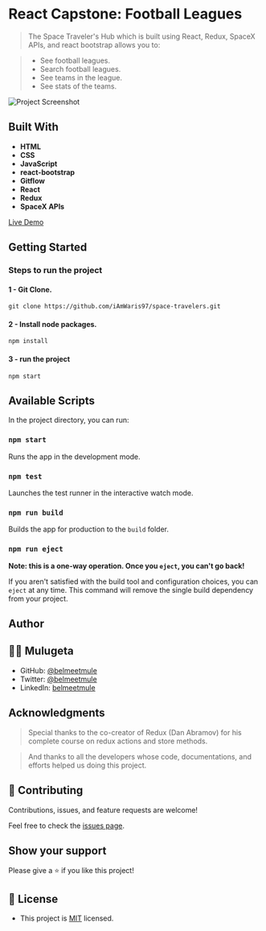 # React Capstone: Football Leagues

> The Space Traveler's Hub which is built using React, Redux, SpaceX APIs, and react bootstrap allows you to:

> * See football leagues.
> * Search football leagues.
> * See teams in the league.
> * See stats of the teams.

![Project Screenshot](./snapshot.PNG "Bookstore CMS")

## Built With

- **HTML**
- **CSS**
- **JavaScript**
- **react-bootstrap**
- **Gitflow**
- **React**
- **Redux**
- **SpaceX APIs**

[Live Demo](https://space-owners-hub.netlify.app/)

## Getting Started

### Steps to run the project

#### 1 - Git Clone.

```
git clone https://github.com/iAmWaris97/space-travelers.git
```
#### 2 - Install node packages.

```
npm install
```

#### 3 - run the project

```
npm start
```

## Available Scripts

In the project directory, you can run:

### `npm start`

Runs the app in the development mode.

### `npm test`

Launches the test runner in the interactive watch mode.

### `npm run build`

Builds the app for production to the `build` folder.

### `npm run eject`

**Note: this is a one-way operation. Once you `eject`, you can't go back!**

If you aren't satisfied with the build tool and configuration choices, you can `eject` at any time. This command will remove the single build dependency from your project.

## Author

## 👨‍💻 Mulugeta
- GitHub: [@belmeetmule](https://github.com/belmeetmule)
- Twitter: [@belmeetmule](https://twitter.com/belmeetmule)
- LinkedIn: [belmeetmule](https://linkedin.com/in/belmeetmule)


## Acknowledgments

> Special thanks to the co-creator of Redux (Dan Abramov) for his complete course on redux actions and store methods.

> And thanks to all the developers whose code, documentations, and efforts helped us doing this project.

## 🤝 Contributing

Contributions, issues, and feature requests are welcome!

Feel free to check the [issues page](../../issues/).

## Show your support

Please give a ⭐️ if you like this project!

## 📝 License
- This project is [MIT](./LICENSE) licensed.